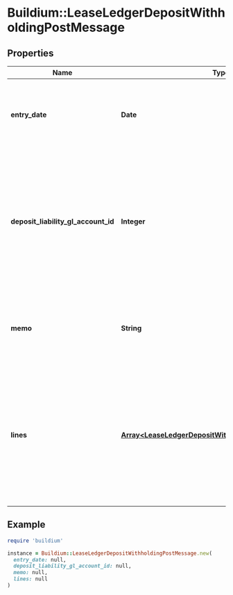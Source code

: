 # Buildium::LeaseLedgerDepositWithholdingPostMessage

## Properties

| Name | Type | Description | Notes |
| ---- | ---- | ----------- | ----- |
| **entry_date** | **Date** | Date of the deposit withholding. The date must be formatted as YYYY-MM-DD. |  |
| **deposit_liability_gl_account_id** | **Integer** | The identifier of the liability general ledger account from which to withhold the funds. Note, the specified liability account must have a positive balance. |  |
| **memo** | **String** | Memo associated with the withholding. Memo cannot exceed 65 characters. | [optional] |
| **lines** | [**Array&lt;LeaseLedgerDepositWithholdingLinePostMessage&gt;**](LeaseLedgerDepositWithholdingLinePostMessage.md) | Line items specifying the income accounts the deposit will be applied to. The total amount of the line items can not exceed the balance of the liability account. | [optional] |

## Example

```ruby
require 'buildium'

instance = Buildium::LeaseLedgerDepositWithholdingPostMessage.new(
  entry_date: null,
  deposit_liability_gl_account_id: null,
  memo: null,
  lines: null
)
```


